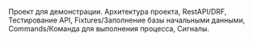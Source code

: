 Проект для демонстрации.
Архитектура проекта, RestAPI/DRF, Тестирование API, Fixtures/Заполнение базы начальными данными, 
Commands/Команда для выполнения процесса, Сигналы.